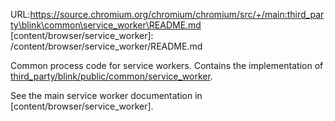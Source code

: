URL:https://source.chromium.org/chromium/chromium/src/+/main:third_party\blink\common\service_worker\README.md
[content/browser/service_worker]: /content/browser/service_worker/README.md

Common process code for service workers. Contains the implementation of
[third_party/blink/public/common/service_worker](/third_party/blink/public/common/service_worker).

See the main service worker documentation in [content/browser/service_worker].

